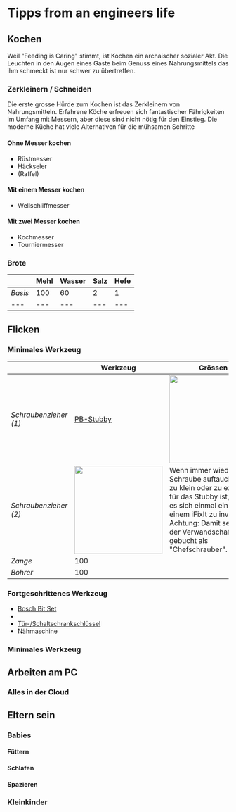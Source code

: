 
# Tipps from an engineers life

## Kochen
Weil  "Feeding is Caring" stimmt, ist Kochen ein archaischer sozialer Akt. Die Leuchten in den Augen eines Gaste beim Genuss eines Nahrungsmittels das ihm schmeckt ist nur schwer zu übertreffen.

### Zerkleinern / Schneiden
Die erste grosse Hürde zum Kochen ist das Zerkleinern von Nahrungsmitteln. Erfahrene Köche erfreuen sich fantastischer Fährigkeiten im Umfang mit Messern, aber diese sind nicht nötig für den Einstieg.
Die moderne Küche hat viele Alternativen für die mühsamen Schritte

#### Ohne Messer kochen
- Rüstmesser
- Häckseler
- (Raffel)

#### Mit einem  Messer kochen
- Wellschliffmesser

#### Mit zwei Messer kochen
- Kochmesser
- Tourniermesser

### Brote

||Mehl |Wasser |Salz |Hefe|
|---|---|---|---|---|
|*Basis* |100 |60 |2 |1 |
|---|---|---|---|---|

## Flicken

### Minimales Werkzeug

||Werkzeug |Grössen |
|---|---|---|
|*Schraubenzieher (1)*  | [PB-Stubby](https://www.pbswisstools.com/de/werkzeuge/quality-hand-tools/schraubenzieher/produkt/pb-8453) | <img src="https://github.com/user-attachments/assets/043ce2cc-d923-4d93-8a71-d93f43498823" width="200">| Das Stubby ist der kleine Freund im Haushalt: Mit sehr wenig Platz ideal für alles Mögliche. |
|*Schraubenzieher (2)*  | <img src="https://github.com/user-attachments/assets/322aac5b-12ef-463e-80ad-805440a7cd7f" width="200">| Wenn immer wieder eine Schraube auftaucht, die zu klein oder zu exotisch für das Stubby ist, lohnt es sich einmal ein in einem iFixIt zu investieren. Achtung: Damit seid ihr in der Verwandschaft gebucht als "Chefschrauber". |
|*Zange*  | 100 |
|*Bohrer* | 100 |

### Fortgeschrittenes Werkzeug

- [Bosch Bit Set](https://www.bosch-diy.com/au/en/p/screwdriver-bit-set-27-pieces-with-ratchet-2763384) 
- 
- [Tür-/Schaltschrankschlüssel](https://www.knipex.de/produkte/schaltschrankschluessel/knipex-twinkey-der-universellste-aller-schaltschrankschluessel/knipex-twinkey-der-universellste-aller-schaltschrankschluessel/001101)
- Nähmaschine

### Minimales Werkzeug

## Arbeiten am PC

### Alles in der Cloud

## Eltern sein

### Babies

#### Füttern

#### Schlafen

#### Spazieren

### Kleinkinder
